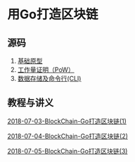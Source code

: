 # 用Go打造区块链

## 源码

1. [基础原型][1]
2. [工作量证明（PoW）][2]
3. [数据存储及命令行(CLI)][3]

## 教程与讲义

[2018-07-03-BlockChain-Go打造区块链(1)][11]

[2018-07-04-BlockChain-Go打造区块链(2)][12]

[2018-07-05-BlockChain-Go打造区块链(3)][13]



[1]:https://github.com/FLHonker/go-BlockChain/tree/part_1
[2]:https://github.com/FLHonker/go-BlockChain/tree/part_2
[3]:https://github.com/FLHonker/go-BlockChain/tree/part_3


[11]:https://github.com/FLHonker/go-BlockChain/blob/part_3/2018-07-03-BlockChain-Go%E6%89%93%E9%80%A0%E5%8C%BA%E5%9D%97%E9%93%BE(1).md
[12]:https://github.com/FLHonker/go-BlockChain/blob/part_2/2018-07-04-BlockChain-Go%E6%89%93%E9%80%A0%E5%8C%BA%E5%9D%97%E9%93%BE(2).md
[13]:https://github.com/FLHonker/go-BlockChain/blob/part_3/2018-07-05-BlockChain-Go%E6%89%93%E9%80%A0%E5%8C%BA%E5%9D%97%E9%93%BE(3).md
